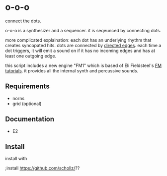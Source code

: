 # o-o-o

connect the dots.

o-o-o is a synthesizer and a sequencer. it is seqeunced by connecting dots. 

more complicated explaination: each dot has an underlying rhythm that creates syncopated hits. dots are connected by [directed edges](https://en.wikipedia.org/wiki/Directed_graph). each time a dot triggers, it will emit a sound on if it has no incoming edges and has at least one outgoing edge.


this script includes a new engine "FM1" which is based of Eli Fieldsteel's [FM tutorials](https://github.com/elifieldsteel/SuperCollider-Tutorials/blob/4460e024800b6525e4223c6cce02d9643d0cfbe3/full%20video%20scripts/22_script.scd). it provides all the internal synth and percussive sounds. 


## Requirements

- norns
- grid (optional)

## Documentation

- E2 


## Install

install with

;install https://github.com/schollz/??
